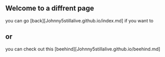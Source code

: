 ## Welcome to a diffrent page

you can go [back][Johnny5stillalive.github.io/index.md] if you want to 

## or 

you can check out this [beehind][Johnny5stillalive.github.io/beehind.md]
